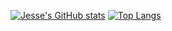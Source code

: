 
[![Jesse's GitHub stats](https://github-readme-stats.vercel.app/api?username=jplesperance&show_icons=true&theme=transparent)](https://github.com/anuraghazra/github-readme-stats)
[![Top Langs](https://github-readme-stats.vercel.app/api/top-langs/?username=jplesperance&hide=html)](https://github.com/anuraghazra/github-readme-stats)
